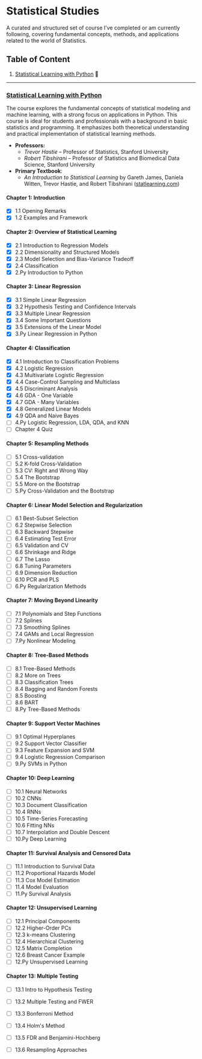 # Statistical Studies
A curated and structured set of course I’ve completed or am currently following, covering fundamental concepts, methods, and applications related to the world of Statistics.

## Table of Content
1. [Statistical Learning with Python](#statistical-learning-with-python) 🔄

---

### [Statistical Learning with Python](https://www.edx.org/learn/python/stanford-university-statistical-learning-with-python)
The course explores the fundamental concepts of statistical modeling and machine learning, with a strong focus on applications in Python.
This course is ideal for students and professionals with a background in basic statistics and programming. 
It emphasizes both theoretical understanding and practical implementation of statistical learning methods.

- **Professors:**
  - *Trevor Hastie* – Professor of Statistics, Stanford University  
  - *Robert Tibshirani* – Professor of Statistics and Biomedical Data Science, Stanford University
- **Primary Textbook**:  
  - *An Introduction to Statistical Learning* by Gareth James, Daniela Witten, Trevor Hastie, and Robert Tibshirani ([statlearning.com](https://www.statlearning.com/))

#### Chapter 1: Introduction
- [x] 1.1 Opening Remarks
- [x] 1.2 Examples and Framework

#### Chapter 2: Overview of Statistical Learning
- [x] 2.1 Introduction to Regression Models
- [x] 2.2 Dimensionality and Structured Models
- [x] 2.3 Model Selection and Bias-Variance Tradeoff
- [x] 2.4 Classification
- [x] 2.Py Introduction to Python

#### Chapter 3: Linear Regression
- [x] 3.1 Simple Linear Regression
- [x] 3.2 Hypothesis Testing and Confidence Intervals
- [x] 3.3 Multiple Linear Regression
- [x] 3.4 Some Important Questions
- [x] 3.5 Extensions of the Linear Model
- [x] 3.Py Linear Regression in Python

#### Chapter 4: Classification
- [x] 4.1 Introduction to Classification Problems
- [x] 4.2 Logistic Regression
- [x] 4.3 Multivariate Logistic Regression
- [x] 4.4 Case-Control Sampling and Multiclass
- [x] 4.5 Discriminant Analysis
- [x] 4.6 GDA - One Variable
- [x] 4.7 GDA - Many Variables
- [x] 4.8 Generalized Linear Models
- [x] 4.9 QDA and Naive Bayes
- [ ] 4.Py Logistic Regression, LDA, QDA, and KNN
- [ ] Chapter 4 Quiz

#### Chapter 5: Resampling Methods
- [ ] 5.1 Cross-validation
- [ ] 5.2 K-fold Cross-Validation
- [ ] 5.3 CV: Right and Wrong Way
- [ ] 5.4 The Bootstrap
- [ ] 5.5 More on the Bootstrap
- [ ] 5.Py Cross-Validation and the Bootstrap

#### Chapter 6: Linear Model Selection and Regularization
- [ ] 6.1 Best-Subset Selection
- [ ] 6.2 Stepwise Selection
- [ ] 6.3 Backward Stepwise
- [ ] 6.4 Estimating Test Error
- [ ] 6.5 Validation and CV
- [ ] 6.6 Shrinkage and Ridge
- [ ] 6.7 The Lasso
- [ ] 6.8 Tuning Parameters
- [ ] 6.9 Dimension Reduction
- [ ] 6.10 PCR and PLS
- [ ] 6.Py Regularization Methods

#### Chapter 7: Moving Beyond Linearity
- [ ] 7.1 Polynomials and Step Functions
- [ ] 7.2 Splines
- [ ] 7.3 Smoothing Splines
- [ ] 7.4 GAMs and Local Regression
- [ ] 7.Py Nonlinear Modeling

#### Chapter 8: Tree-Based Methods
- [ ] 8.1 Tree-Based Methods
- [ ] 8.2 More on Trees
- [ ] 8.3 Classification Trees
- [ ] 8.4 Bagging and Random Forests
- [ ] 8.5 Boosting
- [ ] 8.6 BART
- [ ] 8.Py Tree-Based Methods

#### Chapter 9: Support Vector Machines
- [ ] 9.1 Optimal Hyperplanes
- [ ] 9.2 Support Vector Classifier
- [ ] 9.3 Feature Expansion and SVM
- [ ] 9.4 Logistic Regression Comparison
- [ ] 9.Py SVMs in Python

#### Chapter 10: Deep Learning
- [ ] 10.1 Neural Networks
- [ ] 10.2 CNNs
- [ ] 10.3 Document Classification
- [ ] 10.4 RNNs
- [ ] 10.5 Time-Series Forecasting
- [ ] 10.6 Fitting NNs
- [ ] 10.7 Interpolation and Double Descent
- [ ] 10.Py Deep Learning

#### Chapter 11: Survival Analysis and Censored Data
- [ ] 11.1 Introduction to Survival Data
- [ ] 11.2 Proportional Hazards Model
- [ ] 11.3 Cox Model Estimation
- [ ] 11.4 Model Evaluation
- [ ] 11.Py Survival Analysis

#### Chapter 12: Unsupervised Learning
- [ ] 12.1 Principal Components
- [ ] 12.2 Higher-Order PCs
- [ ] 12.3 k-means Clustering
- [ ] 12.4 Hierarchical Clustering
- [ ] 12.5 Matrix Completion
- [ ] 12.6 Breast Cancer Example
- [ ] 12.Py Unsupervised Learning

#### Chapter 13: Multiple Testing
- [ ] 13.1 Intro to Hypothesis Testing
- [ ] 13.2 Multiple Testing and FWER
- [ ] 13.3 Bonferroni Method
- [ ] 13.4 Holm's Method
- [ ] 13.5 FDR and Benjamini-Hochberg
- [ ] 13.6 Resampling Approaches

